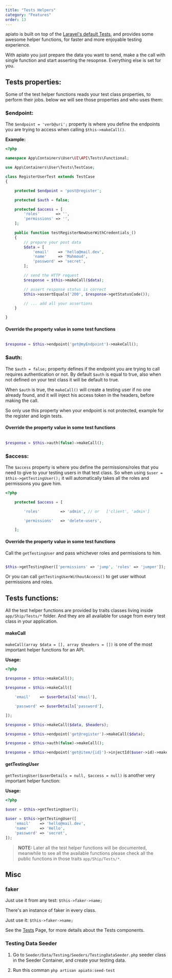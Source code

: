 ```yaml
---
title: "Tests Helpers"
category: "Features"
order: 13
---
```


apiato is built on top of the [Laravel's default Tests](https://laravel.com/docs/5.4/http-tests), and provides some awesome helper functions, for faster and more enjoyable testing experience.

With apiato you just prepare the data you want to send, make a the call with single function and start asserting the resopnse. Everything else is set for you.


## Tests properties:

Some of the test helper functions reads your test class properties, to perform their jobs. below we will see those properties and who uses them:

### **$endpoint**:

The `$endpoint = 'verb@uri';` property is where you define the endpoints you are trying to access when calling `$this->makeCall()`.

**Example:** 

```php
<?php

namespace App\Containers\User\UI\API\Tests\Functional;

use App\Containers\User\Tests\TestCase;

class RegisterUserTest extends TestCase
{

    protected $endpoint = 'post@register';

    protected $auth = false;

    protected $access = [
        'roles'       => '',
        'permissions' => '',
    ];

    public function testRegisterNewUserWithCredentials_()
    {
        // prepare your post data
        $data = [
            'email'    => 'hello@mail.dev',
            'name'     => 'Mahmoud',
            'password' => 'secret',
        ];

        // send the HTTP request
        $response = $this->makeCall($data);

        // assert response status is correct
        $this->assertEquals('200', $response->getStatusCode());

        // ... add all your assertions
    }

} 
```


#### Override the property value in some test functions

```php

$response = $this->endpoint('get@myEndpoint')->makeCall();

```

### **$auth**:

The `$auth = false;` property defines if the endpoint you are trying to call requires authentication or not. By default `$auth` is equal to true, also when not defined on your test class it will be default to true. 

When `$auth` is true, the `makeCall()` will create a testing user if no one already found, and it will inject his access token in the headers, before making the call.

So only use this property when your endpoint is not protected, example for the register and login tests.

#### Override the property value in some test functions

```php

$response = $this->auth(false)->makeCall();

```

### **$access**:

The `$access` property is where you define the permissions/roles that you need to give to your testing users in that test class. So when using `$user = $this->getTestingUser();` it will automatically takes all the roles and permissions you gave him.

```php
<?php

    protected $access = [

        'roles'         => 'admin', // or   ['client', 'admin']

        'permissions'   => 'delete-users',

    ];

```

#### Override the property value in some test functions

Call the `getTestingUser` and pass whichever roles and permissions to him.

```php

$this->getTestingUser(['permissions' => 'jump', 'roles' => 'jumper']);

```

Or you can call `getTestingUserWithoutAccess()` to get user without permissions and roles.

## Tests functions:

All the test helper functions are provided by traits classes living inside `app/Ship/Tests/*` folder. And they are all available for usage from every test class in your application.

#### makeCall

`makeCall(array $data = [], array $headers = [])` is one of the most important helper functions for an API.

**Usage:**

```php
<?php

$response = $this->makeCall();

$response = $this->makeCall([

    'email'    => $userDetails['email'],

    'password' => $userDetails['password'],

]);

$response = $this->makeCall($data, $headers);

$response = $this->endpoint('get@register')->makeCall($data);

$response = $this->auth(false)->makeCall();

$response = $this->endpoint('get@item/{id}')->injectId($user->id)->makeCall();

```

#### getTestingUser

`getTestingUser($userDetails = null, $access = null)` is another very important helper function:

**Usage:**

```php
<?php

$user = $this->getTestingUser();

$user = $this->getTestingUser([
    'email'    => 'hello@mail.dev',
    'name'     => 'Hello',
    'password' => 'secret',
]);

```

> **NOTE:** Later all the test helper functions will be documented, meanwhile to see all the available functions please check all the public functions in those traits `app/Ship/Tests/*`.

## Misc

### faker

Just use it from any test: `$this->faker->name;`

There's an instance of faker in every class.

Just use it: `$this->faker->name;`

See the [Tests](http://apiato.io/D.components/tests/) Page, for more details about the Tests components.



### Testing Data Seeder

1. Go to `Seeder/Data/Testing/Seeders/TestingDataSeeder.php` seeder class in the Seeder Container, and create your testing data.

2. Run this comman `php artisan apiato:seed-test`

